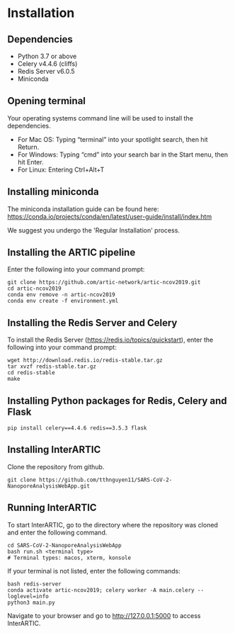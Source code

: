 # Installation

## Dependencies

* Python 3.7 or above
* Celery v4.4.6 (cliffs)
* Redis Server v6.0.5
* Miniconda

## Opening terminal

Your operating systems command line will be used to install the dependencies. 

* For Mac OS: Typing “terminal” into your spotlight search, then hit Return.
* For Windows: Typing “cmd” into your search bar in the Start menu, then hit Enter.
* For Linux: Entering Ctrl+Alt+T

## Installing miniconda

The miniconda installation guide can be found here: https://conda.io/projects/conda/en/latest/user-guide/install/index.htm

We suggest you undergo the 'Regular Installation' process.


## Installing the ARTIC pipeline

Enter the following into your command prompt:

```
git clone https://github.com/artic-network/artic-ncov2019.git
cd artic-ncov2019
conda env remove -n artic-ncov2019
conda env create -f environment.yml
```

## Installing the Redis Server and Celery

To install the Redis Server (https://redis.io/topics/quickstart), enter the following into your command prompt:
```
wget http://download.redis.io/redis-stable.tar.gz
tar xvzf redis-stable.tar.gz
cd redis-stable
make
```

## Installing Python packages for Redis, Celery and Flask

```
pip install celery==4.4.6 redis==3.5.3 flask 
```

## Installing InterARTIC

Clone the repository from github.

```
git clone https://github.com/tthnguyen11/SARS-CoV-2-NanoporeAnalysisWebApp.git
```

## Running InterARTIC

To start InterARTIC, go to the directory where the repository was cloned and enter the following command.

```
cd SARS-CoV-2-NanoporeAnalysisWebApp
bash run.sh <terminal type>
# Terminal types: macos, xterm, konsole
```

If your terminal is not listed, enter the following commands:

```
bash redis-server
conda activate artic-ncov2019; celery worker -A main.celery --loglevel=info
python3 main.py
```

Navigate to your browser and go to http://127.0.0.1:5000 to access InterARTIC.

